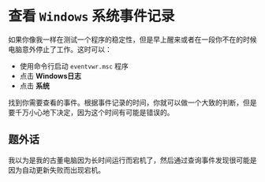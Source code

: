 # 查看 `Windows` 系统事件记录

如果你像我一样在测试一个程序的稳定性，但是早上醒来或者在一段你不在的时候电脑意外停止了工作。这时可以：

- 使用命令行启动 `eventvwr.msc` 程序
- 点击 **Windows日志**
- 点击 **系统**

找到你需要查看的事件。根据事件记录的时间，你就可以做一个大致的判断，但是要千万小心地下决定，因为这个时间有可能是错误的。

## 题外话

我以为是我的古董电脑因为长时间运行而宕机了，然后通过查询事件发现很可能是因为自动更新失败而出现宕机。

 
 <comment-comment/> 
 